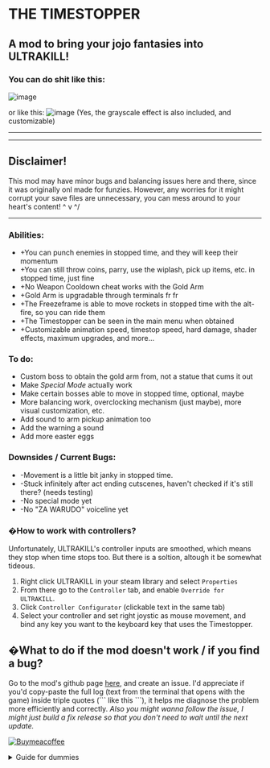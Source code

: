 # THE TIMESTOPPER
A mod to bring your jojo fantasies into ULTRAKILL!
-------
### You can do shit like this:
![image](https://github.com/user-attachments/assets/912e29b0-0aaa-4d5c-9c75-2fb54d20edb7)


or like this:
![image](https://github.com/user-attachments/assets/36ec4e68-94fc-4c1c-8a82-60b53ae3a94c)
(Yes, the grayscale effect is also included, and customizable)




-----
------

## Disclaimer!
This mod may have minor bugs and balancing issues here and there, since it was originally onl made for funzies.
However, any worries for it might corrupt your save files are unnecessary, you can mess around to your heart's content! \^ v ^/

****

### Abilities:
+ +You can punch enemies in stopped time, and they will keep their momentum
+ +You can still throw coins, parry, use the wiplash, pick up items, etc. in stopped time, just fine
+ +No Weapon Cooldown cheat works with the Gold Arm
+ +Gold Arm is upgradable through terminals fr fr
+ +The Freezeframe is able to move rockets in stopped time with the alt-fire, so you can ride them
+ +The Timestopper can be seen in the main menu when obtained
+ +Customizable animation speed, timestop speed, hard damage, shader effects, maximum upgrades, and more...

### To do:
+ Custom boss to obtain the gold arm from, not a statue that cums it out
+ Make *Special Mode* actually work
+ Make certain bosses able to move in stopped time, optional, maybe
+ More balancing work, overclocking mechanism (just maybe), more visual customization, etc.
+ Add sound to arm pickup animation too
+ Add the warning a sound
+ Add more easter eggs

### Downsides / Current Bugs:
- -Movement is a little bit janky in stopped time.
- -Stuck infinitely after act ending cutscenes, haven't checked if it's still there? (needs testing)
- -No special mode yet
- -No "ZA WARUDO" voiceline yet

### �How to work with controllers?
Unfortunately, ULTRAKILL's controller inputs are smoothed, which means they stop when time stops too. But there is a soltion, altough it be somewhat tideous.

1. Right click ULTRAKILL in your steam library and select `Properties`
2. From there go to the `Controller` tab, and enable `Override for ULTRAKILL`.
3. Click `Controller Configurator` (clickable text in the same tab)
4. Select your controller and set right joystic as mouse movement, and bind any key you want to the keyboard key that uses the Timestopper.

## �What to do if the mod doesn't work / if you find a bug?
Go to the mod's github page [here](https://github.com/GalvinVoltag/The-Timestopper), and create an issue. I'd appreciate if you'd copy-paste the full log (text from the terminal that opens with the game) inside triple quotes (\``` like this ```), it helps me diagnose the problem more efficiently and correctly. *Also you might wanna follow the issue, I might just build a fix release so that you don't need to wait until the next update.*


[![Buymeacoffee](https://github.com/user-attachments/assets/866f5254-f5d5-403b-a7a2-7ab5238efcb6)](https://coff.ee/galvinvoltag)

<details>
  <summary>Guide for dummies</summary>
  
   ### to first get the gold arm, find this frickin' door in 7-1, and carry the blue skull to it:

  ![image](https://github.com/user-attachments/assets/ef4f57b3-d8e1-4428-886d-2b1fc1da7c17)

  
  #### The timestop ability will start with 3 seconds by default, you can upgrade your arm through this button
![image](https://github.com/user-attachments/assets/11be4c3f-bed5-4e1f-ba0c-4611bbe30c12)


#### and then this menu over here:
![image](https://github.com/user-attachments/assets/db0f0ee2-3562-449f-bebb-7840e6e571d6)


Each upgrade increases the time by around one second, changes by the upgrade count though. There can be a maximum of 10 upgrades.
</details>
